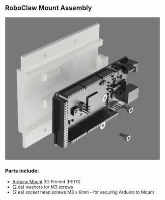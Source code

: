 ## RoboClaw Mount Assembly
![Arduino Mount Assembly](/Images/Arduino_Mount_Assy.png?raw=true "Arduino Mount Assembly")

### Parts include:
+ [Arduino Mount](/3d%20Prints/Arduino_Mount.stl) 3D Printed (PETG)
+ (2 ea) washers for M3 screws
+ (2 ea) socket head screws M3 x 6mm - for securing Arduino to Mount
